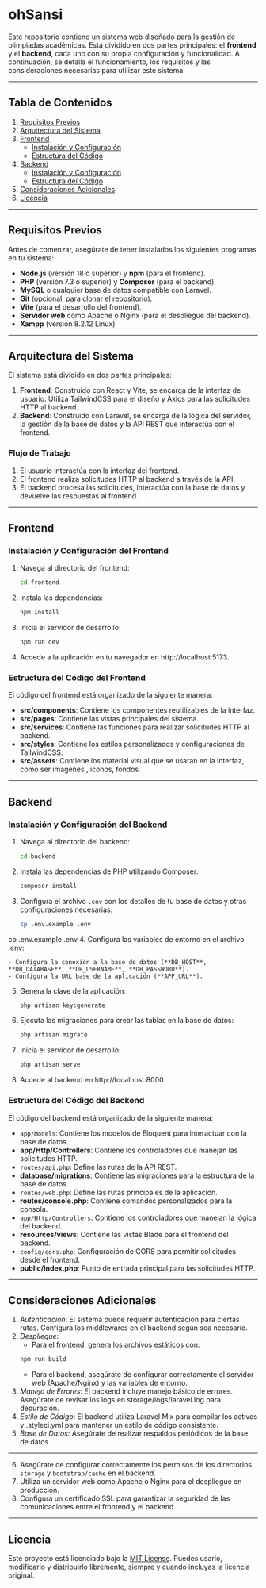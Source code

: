 # ohSansi

Este repositorio contiene un sistema web diseñado para la gestión de olimpiadas académicas. Está dividido en dos partes principales: el **frontend** y el **backend**, cada uno con su propia configuración y funcionalidad. A continuación, se detalla el funcionamiento, los requisitos y las consideraciones necesarias para utilizar este sistema.

---

## Tabla de Contenidos

1. [Requisitos Previos](#requisitos-previos)
2. [Arquitectura del Sistema](#arquitectura-del-sistema)
3. [Frontend](#frontend)
    - [Instalación y Configuración](#instalación-y-configuración-del-frontend)
    - [Estructura del Código](#estructura-del-código-del-frontend)
4. [Backend](#backend)
    - [Instalación y Configuración](#instalación-y-configuración-del-backend)
    - [Estructura del Código](#estructura-del-código-del-backend)
5. [Consideraciones Adicionales](#consideraciones-adicionales)
6. [Licencia](#licencia)

---

## Requisitos Previos

Antes de comenzar, asegúrate de tener instalados los siguientes programas en tu sistema:

- **Node.js** (versión 18 o superior) y **npm** (para el frontend).
- **PHP** (versión 7.3 o superior) y **Composer** (para el backend).
- **MySQL** o cualquier base de datos compatible con Laravel.
- **Git** (opcional, para clonar el repositorio).
- **Vite** (para el desarrollo del frontend).
- **Servidor web** como Apache o Nginx (para el despliegue del backend).
- **Xampp** (version 8.2.12 Linux)

---

## Arquitectura del Sistema

El sistema está dividido en dos partes principales:

1. **Frontend**: Construido con React y Vite, se encarga de la interfaz de usuario. Utiliza TailwindCSS para el diseño y Axios para las solicitudes HTTP al backend.
2. **Backend**: Construido con Laravel, se encarga de la lógica del servidor, la gestión de la base de datos y la API REST que interactúa con el frontend.

### Flujo de Trabajo

1. El usuario interactúa con la interfaz del frontend.
2. El frontend realiza solicitudes HTTP al backend a través de la API.
3. El backend procesa las solicitudes, interactúa con la base de datos y devuelve las respuestas al frontend.

---

## Frontend

### Instalación y Configuración del Frontend

1. Navega al directorio del frontend:
    ```bash
    cd frontend
    ```
2. Instala las dependencias:
    ```bash
    npm install
    ```
3. Inicia el servidor de desarrollo:
    ```bash
    npm run dev
    ```
4. Accede a la aplicación en tu navegador en http://localhost:5173.

### Estructura del Código del Frontend

El código del frontend está organizado de la siguiente manera:

- **src/components**: Contiene los componentes reutilizables de la interfaz.
- **src/pages**: Contiene las vistas principales del sistema.
- **src/services**: Contiene las funciones para realizar solicitudes HTTP al backend.
- **src/styles**: Contiene los estilos personalizados y configuraciones de TailwindCSS.
- **src/assets**: Contiene los material visual que se usaran en la interfaz, como ser imagenes , iconos, fondos.

---

## Backend

### Instalación y Configuración del Backend

1. Navega al directorio del backend:
    ```bash
    cd backend
    ```
2. Instala las dependencias de PHP utilizando Composer:
    ```bash
    composer install
    ```
3. Configura el archivo `.env` con los detalles de tu base de datos y otras configuraciones necesarias.
    ```bash
    cp .env.example .env
    ```
cp .env.example .env
4. Configura las variables de entorno en el archivo .env:

    - Configura la conexión a la base de datos (**DB_HOST**, **DB_DATABASE**, **DB_USERNAME**, **DB_PASSWORD**).
    - Configura la URL base de la aplicación (**APP_URL**).
5. Genera la clave de la aplicación:
    
    ```bash
    php artisan key:generate
    ```
6. Ejecuta las migraciones para crear las tablas en la base de datos:
    ```bash
    php artisan migrate
    ```
7. Inicia el servidor de desarrollo:
     ```bash
    php artisan serve
    ```
8. Accede al backend en http://localhost:8000.

### Estructura del Código del Backend

El código del backend está organizado de la siguiente manera:

- `app/Models`: Contiene los modelos de Eloquent para interactuar con la base de datos.
- **app/Http/Controllers**: Contiene los controladores que manejan las solicitudes HTTP.
- `routes/api.php`: Define las rutas de la API REST.
- **database/migrations**: Contiene las migraciones para la estructura de la base de datos.
- `routes/web.php`: Define las rutas principales de la aplicación.
- **routes/console.php**: Contiene comandos personalizados para la consola.
- `app/Http/Controllers`: Contiene los controladores que manejan la lógica del backend.
- **resources/views**: Contiene las vistas Blade para el frontend del backend.
- `config/cors.php`: Configuración de CORS para permitir solicitudes desde el frontend.
- **public/index.php**: Punto de entrada principal para las solicitudes HTTP.


---

## Consideraciones Adicionales

1.  *Autenticación*: El sistema puede requerir autenticación para ciertas rutas. Configura los middlewares en el backend según sea necesario.
2. *Despliegue*:
    - Para el frontend, genera los archivos estáticos con:
     ```bash
    npm run build
    ```
    - Para el backend, asegúrate de configurar correctamente el servidor web (Apache/Nginx) y las variables de entorno.
3. *Manejo de Errores*: El backend incluye manejo básico de errores. Asegúrate de revisar los logs en storage/logs/laravel.log para depuración.
4. *Estilo de Código*: El backend utiliza Laravel Mix para compilar los activos y .styleci.yml para mantener un estilo de código consistente.
5. *Base de Datos*: Asegúrate de realizar respaldos periódicos de la base de datos.
--- 
6. Asegúrate de configurar correctamente los permisos de los directorios `storage` y `bootstrap/cache` en el backend.
7. Utiliza un servidor web como Apache o Nginx para el despliegue en producción.
8. Configura un certificado SSL para garantizar la seguridad de las comunicaciones entre el frontend y el backend.

---

## Licencia

Este proyecto está licenciado bajo la [MIT License](LICENSE). Puedes usarlo, modificarlo y distribuirlo libremente, siempre y cuando incluyas la licencia original.
